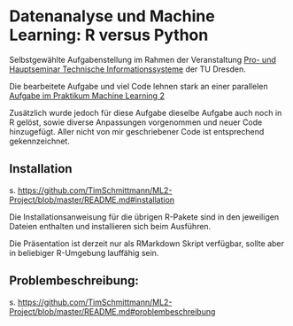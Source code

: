 
# Datenanalyse und Machine Learning:  R versus Python

Selbstgewählte Aufgabenstellung im Rahmen der Veranstaltung [Pro- und Hauptseminar Technische Informationssysteme](https://tu-dresden.de/ing/informatik/ai/professur-fuer-technische-informationssysteme/studium/lehrveranstaltungen/hauptseminar_tis) der TU Dresden.

Die bearbeitete Aufgabe und viel Code lehnen stark an einer parallelen [Aufgabe im Praktikum Machine Learning 2](https://github.com/TimSchmittmann/ML2-Project)

Zusätzlich wurde jedoch für diese Aufgabe dieselbe Aufgabe auch noch in R gelöst, sowie diverse Anpassungen vorgenommen und neuer Code hinzugefügt. Aller nicht von mir geschriebener Code ist entsprechend gekennzeichnet.

## Installation

s. https://github.com/TimSchmittmann/ML2-Project/blob/master/README.md#installation

Die Installationsanweisung für die übrigen R-Pakete sind in den jeweiligen Dateien enthalten und installieren sich beim Ausführen.

Die Präsentation ist derzeit nur als RMarkdown Skript verfügbar, sollte aber in beliebiger R-Umgebung lauffähig sein.

## Problembeschreibung:

s. https://github.com/TimSchmittmann/ML2-Project/blob/master/README.md#problembeschreibung
